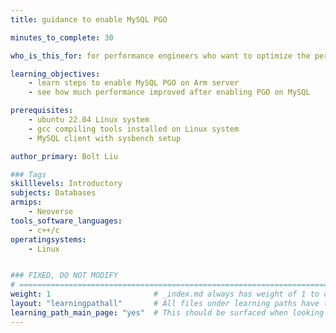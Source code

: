 ```yaml
---
title: guidance to enable MySQL PGO

minutes_to_complete: 30

who_is_this_for: for performance engineers who want to optimize the performance of MySQL workload on Arm Server.

learning_objectives: 
    - learn steps to enable MySQL PGO on Arm server
    - see how much performance improved after enabling PGO on MySQL

prerequisites:
    - ubuntu 22.04 Linux system
    - gcc compiling tools installed on Linux system
    - MySQL client with sysbench setup

author_primary: Bolt Liu

### Tags
skilllevels: Introductory
subjects: Databases
armips:
    - Neoverse
tools_software_languages:
    - c++/c
operatingsystems:
    - Linux


### FIXED, DO NOT MODIFY
# ================================================================================
weight: 1                       # _index.md always has weight of 1 to order correctly
layout: "learningpathall"       # All files under learning paths have this same wrapper
learning_path_main_page: "yes"  # This should be surfaced when looking for related content. Only set for _index.md of learning path content.
---
```

